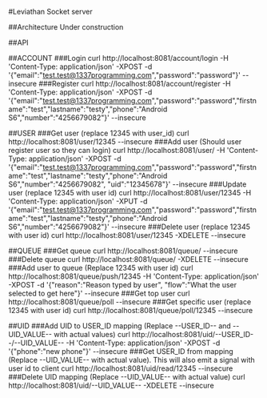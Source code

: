 #Leviathan Socket server

##Architecture
Under construction

##API

##ACCOUNT
###Login
 curl http://localhost:8081/account/login -H 'Content-Type: application/json' -XPOST -d '{"email":"test.test@1337programming.com","password":"password"}' --insecure
###Register
 curl http://localhost:8081/account/register -H 'Content-Type: application/json' -XPOST -d '{"email":"test.test@1337programming.com","password":"password","firstname":"test","lastname":"testy","phone":"Android S6","number":"4256679082"}' --insecure

##USER
###Get user (replace 12345 with user_id)
 curl http://localhost:8081/user/12345 --insecure
###Add user (Should user register user so they can login)
 curl http://localhost:8081/user/ -H 'Content-Type: application/json' -XPOST -d '{"email":"test.test@1337programming.com","password":"password","firstname":"test","lastname":"testy","phone":"Android S6","number":"4256679082", "uid":"12345678"}' --insecure
###Update user (replace 12345 with user id)
 curl http://localhost:8081/user/12345 -H 'Content-Type: application/json' -XPUT -d '{"email":"test.test@1337programming.com","password":"password","firstname":"test","lastname":"testy","phone":"Android S6","number":"4256679082"}' --insecure
###Delete user  (replace 12345 with user id)
 curl http://localhost:8081/user/12345 -XDELETE --insecure

##QUEUE
###Get queue
 curl http://localhost:8081/queue/ --insecure
###Delete queue
 curl http://localhost:8081/queue/ -XDELETE --insecure
###Add user to queue (Replace 12345 with user id)
 curl http://localhost:8081/queue/push/12345 -H 'Content-Type: application/json' -XPOST -d '{"reason":"Reason typed by user", "flow":"What the user selected to get here"}' --insecure
###Get top user
 curl http://localhost:8081/queue/poll --insecure
###Get specific user (replace 12345 with user id)
curl http://localhost:8081/queue/poll/12345 --insecure

##UID
###Add UID to USER_ID mapping (Replace --USER_ID-- and --UID_VALUE-- with actual values)
 curl http://localhost:8081/uid/--USER_ID--/--UID_VALUE-- -H 'Content-Type: application/json' -XPOST -d '{"phone":"new phone"}' --insecure
###Get USER_ID from mapping (Replace --UID_VALUE-- with actual value). This will also emit a signal with user id to client
 curl http://localhost:8081/uid/read/12345 --insecure
###Delete UID mapping (Replace --UID_VALUE-- with actual value)
 curl http://localhost:8081/uid/--UID_VALUE-- -XDELETE --insecure
